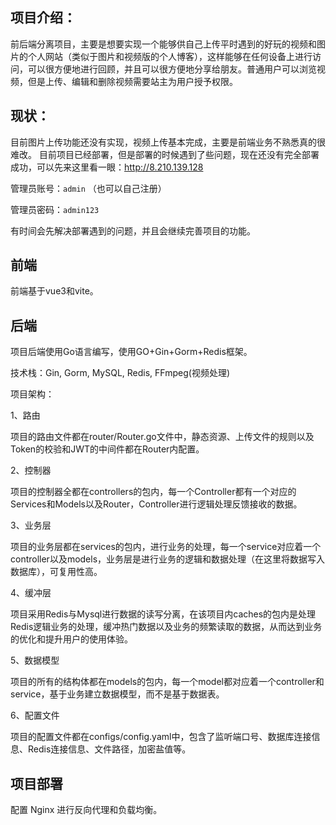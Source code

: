 ## 项目介绍：

前后端分离项目，主要是想要实现一个能够供自己上传平时遇到的好玩的视频和图片的个人网站（类似于图片和视频版的个人博客），这样能够在任何设备上进行访问，可以很方便地进行回顾，并且可以很方便地分享给朋友。普通用户可以浏览视频，但是上传、编辑和删除视频需要站主为用户授予权限。

## 现状：

目前图片上传功能还没有实现，视频上传基本完成，主要是前端业务不熟悉真的很难改。
目前项目已经部署，但是部署的时候遇到了些问题，现在还没有完全部署成功，可以先来这里看一眼：http://8.210.139.128 

管理员账号：`admin` （也可以自己注册）

管理员密码：`admin123`

有时间会先解决部署遇到的问题，并且会继续完善项目的功能。

## 前端
前端基于vue3和vite。

## 后端
项目后端使用Go语言编写，使用GO+Gin+Gorm+Redis框架。

技术栈：Gin, Gorm, MySQL, Redis, FFmpeg(视频处理)

项目架构：

1、路由

项目的路由文件都在router/Router.go文件中，静态资源、上传文件的规则以及Token的校验和JWT的中间件都在Router内配置。

2、控制器

项目的控制器全都在controllers的包内，每一个Controller都有一个对应的Services和Models以及Router，Controller进行逻辑处理反馈接收的数据。

3、业务层

项目的业务层都在services的包内，进行业务的处理，每一个service对应着一个controller以及models，业务层是进行业务的逻辑和数据处理（在这里将数据写入数据库），可复用性高。

4、缓冲层

项目采用Redis与Mysql进行数据的读写分离，在该项目内caches的包内是处理Redis逻辑业务的处理，缓冲热门数据以及业务的频繁读取的数据，从而达到业务的优化和提升用户的使用体验。

5、数据模型

项目的所有的结构体都在models的包内，每一个model都对应着一个controller和service，基于业务建立数据模型，而不是基于数据表。

6、配置文件

项目的配置文件都在configs/config.yaml中，包含了监听端口号、数据库连接信息、Redis连接信息、文件路径，加密盐值等。

## 项目部署
配置 Nginx 进行反向代理和负载均衡。
